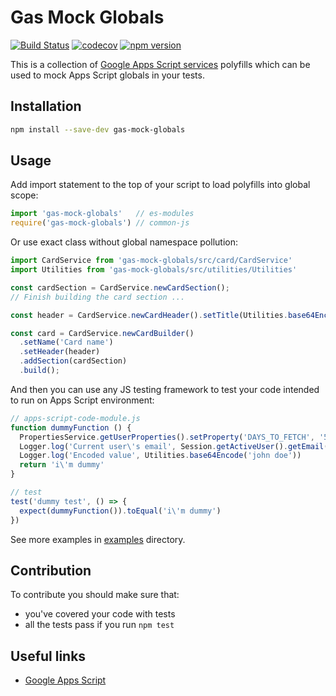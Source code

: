 # Gas Mock Globals

[![Build Status](https://travis-ci.com/dan-kushnaryov/gas-mock-globals.svg?branch=master)](https://travis-ci.com/dan-kushnaryov/gas-mock-globals)
[![codecov](https://codecov.io/gh/dan-kushnaryov/gas-mock-globals/branch/master/graph/badge.svg)](https://codecov.io/gh/dan-kushnaryov/gas-mock-globals)
[![npm version](https://badge.fury.io/js/npm.svg)](https://badge.fury.io/js/npm)

This is a collection of [Google Apps Script services](https://developers.google.com/apps-script/reference/) polyfills which can be used to mock Apps Script globals in your tests.

## Installation

```bash
npm install --save-dev gas-mock-globals
```

## Usage

Add import statement to the top of your script to load polyfills into global scope:

``` javascript
import 'gas-mock-globals'   // es-modules
require('gas-mock-globals') // common-js
```

Or use exact class without global namespace pollution:

```javascript
import CardService from 'gas-mock-globals/src/card/CardService'
import Utilities from 'gas-mock-globals/src/utilities/Utilities'

const cardSection = CardService.newCardSection();
// Finish building the card section ...

const header = CardService.newCardHeader().setTitle(Utilities.base64Encode('Card title'))

const card = CardService.newCardBuilder()
  .setName('Card name')
  .setHeader(header)
  .addSection(cardSection)
  .build();
```

And then you can use any JS testing framework to test your code intended to run on Apps Script environment:

```javascript
// apps-script-code-module.js
function dummyFunction () {
  PropertiesService.getUserProperties().setProperty('DAYS_TO_FETCH', '5');
  Logger.log('Current user\'s email', Session.getActiveUser().getEmail())
  Logger.log('Encoded value', Utilities.base64Encode('john doe'))
  return 'i\'m dummy'
}

// test
test('dummy test', () => {
  expect(dummyFunction()).toEqual('i\'m dummy')
})
```

See more examples in [examples](./examples) directory.

## Contribution

To contribute you should make sure that:

* you've covered your code with tests
* all the tests pass if you run `npm test`

## Useful links

  * [Google Apps Script](https://developers.google.com/apps-script/)
